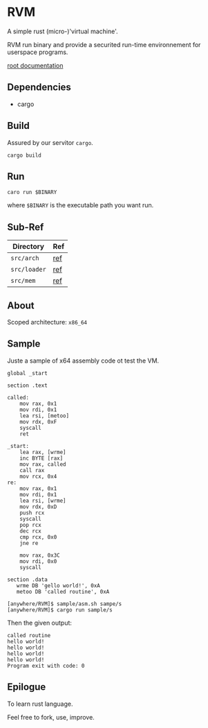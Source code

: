 # RVM

A simple rust (micro-)'virtual machine'.

RVM run binary and provide a securited run-time environnement for userspace programs.

[root documentation](doc/root.md)

## Dependencies

* cargo

## Build

Assured by our servitor `cargo`.

`cargo build`

## Run

`caro run $BINARY`

where `$BINARY` is the executable path you want run.

## Sub-Ref

| Directory     | Ref                   |
|---------------|-----------------------|
| `src/arch`    | [ref](src/arch)       |
| `src/loader`  | [ref](src/loader)     |
| `src/mem`     | [ref](src/mem)        |

## About

Scoped architecture: `x86_64`

## Sample

Juste a sample of x64 assembly code ot test the VM.

```assembly
global _start

section .text

called:
    mov rax, 0x1
    mov rdi, 0x1
    lea rsi, [metoo]
    mov rdx, 0xF
    syscall
    ret

_start:
    lea rax, [wrme]
    inc BYTE [rax]
    mov rax, called
    call rax
    mov rcx, 0x4
re:
    mov rax, 0x1
    mov rdi, 0x1
    lea rsi, [wrme]
    mov rdx, 0xD
    push rcx
    syscall
    pop rcx
    dec rcx
    cmp rcx, 0x0
    jne re

    mov rax, 0x3C
    mov rdi, 0x0
    syscall

section .data
   wrme DB 'gello world!', 0xA
   metoo DB 'called routine', 0xA
```

```shell
[anywhere/RVM]$ sample/asm.sh sampe/s
[anywhere/RVM]$ cargo run sample/s
```

Then the given output:

```
called routine
hello world!
hello world!
hello world!
hello world!
Program exit with code: 0
```

## Epilogue

To learn rust language.

Feel free to fork, use, improve.